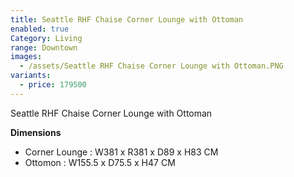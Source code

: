 ```yaml
---
title: Seattle RHF Chaise Corner Lounge with Ottoman
enabled: true
Category: Living
range: Downtown
images:
  - /assets/Seattle RHF Chaise Corner Lounge with Ottoman.PNG
variants:
  - price: 179500
---
```

Seattle RHF Chaise Corner Lounge with Ottoman

**Dimensions**
* Corner Lounge : W381 x R381 x D89 x H83 CM
* Ottomon : W155.5 x D75.5 x H47 CM